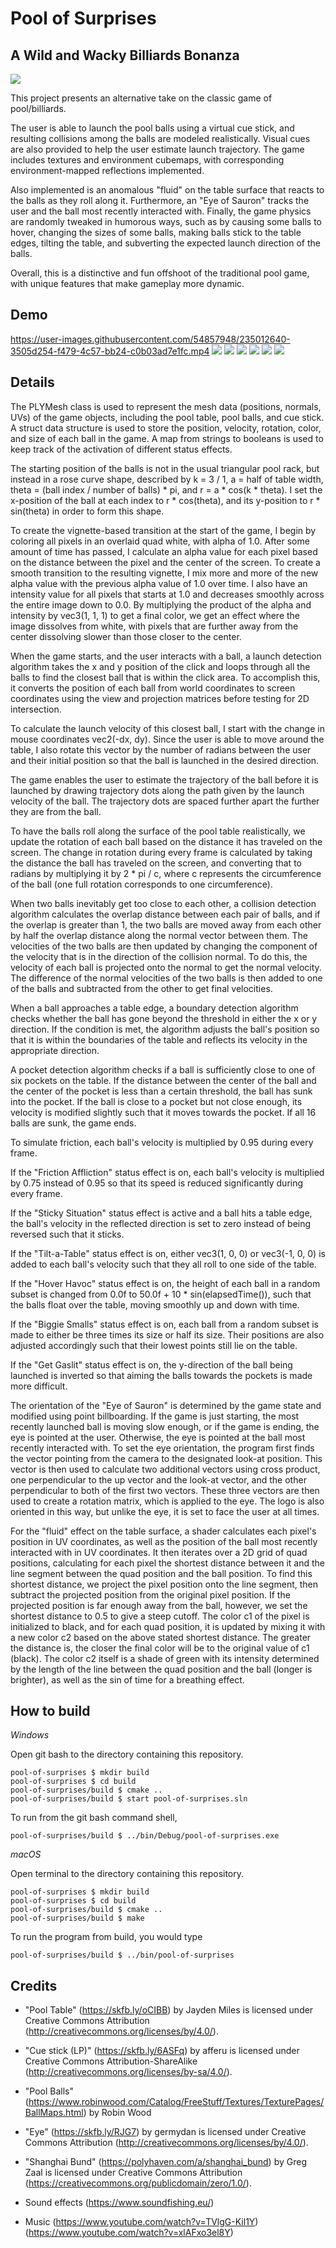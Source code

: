 # Pool of Surprises

## A Wild and Wacky Billiards Bonanza

![](demo/main-1080p.png)

This project presents an alternative take on the classic game of pool/billiards. 

The user is able to launch the pool balls using a virtual cue stick, and resulting collisions among the balls are modeled realistically. Visual cues are also provided to help the user estimate launch trajectory. The game includes textures and environment cubemaps, with corresponding environment-mapped reflections implemented. 

Also implemented is an anomalous "fluid" on the table surface that reacts to the balls as they roll along it. Furthermore, an "Eye of Sauron" tracks the user and the ball most recently interacted with. Finally, the game physics are randomly tweaked in humorous ways, such as by causing some balls to hover, changing the sizes of some balls, making balls stick to the table edges, tilting the table, and subverting the expected launch direction of the balls.

Overall, this is a distinctive and fun offshoot of the traditional pool game, with unique features that make gameplay more dynamic.

## Demo

https://user-images.githubusercontent.com/54857948/235012640-3505d254-f479-4c57-bb24-c0b03ad7e1fc.mp4
![](demo/vignette.png)
![](demo/intro.png)
![](demo/rose-curve.png)
![](demo/hover-havoc.png)
![](demo/biggie-smalls.png)
![](demo/outro.png)

## Details

The PLYMesh class is used to represent the mesh data (positions, normals, UVs) of the game objects, including the pool table, pool balls, and cue stick. A struct data structure is used to store the position, velocity, rotation, color, and size of each ball in the game. A map from strings to booleans is used to keep track of the activation of different status effects.

The starting position of the balls is not in the usual triangular pool rack, but instead in a rose curve shape, described by k = 3 / 1, a = half of table width, theta = (ball index / number of balls) * pi, and r = a * cos(k * theta). I set the x-position of the ball at each index to r * cos(theta), and its y-position to r * sin(theta) in order to form this shape.

To create the vignette-based transition at the start of the game, I begin by coloring all pixels in an overlaid quad white, with alpha of 1.0. After some amount of time has passed, I calculate an alpha value for each pixel based on the distance between the pixel and the center of the screen. To create a smooth transition to the resulting vignette, I mix more and more of the new alpha value with the previous alpha value of 1.0 over time. I also have an intensity value for all pixels that starts at 1.0 and decreases smoothly across the entire image down to 0.0. By multiplying the product of the alpha and intensity by vec3(1, 1, 1) to get a final color, we get an effect where the image dissolves from white, with pixels that are further away from the center dissolving slower than those closer to the center.

When the game starts, and the user interacts with a ball, a launch detection algorithm takes the x and y position of the click and loops through all the balls to find the closest ball that is within the click area. To accomplish this, it converts the position of each ball from world coordinates to screen coordinates using the view and projection matrices before testing for 2D intersection.

To calculate the launch velocity of this closest ball, I start with the change in mouse coordinates vec2(-dx, dy). Since the user is able to move around the table, I also rotate this vector by the number of radians between the user and their initial position so that the ball is launched in the desired direction.

The game enables the user to estimate the trajectory of the ball before it is launched by drawing trajectory dots along the path given by the launch velocity of the ball. The trajectory dots are spaced further apart the further they are from the ball.

To have the balls roll along the surface of the pool table realistically, we update the rotation of each ball based on the distance it has traveled on the screen. The change in rotation during every frame is calculated by taking the distance the ball has traveled on the screen, and converting that to radians by multiplying it by 2 * pi / c, where c represents the circumference of the ball (one full rotation corresponds to one circumference). 

When two balls inevitably get too close to each other, a collision detection algorithm calculates the overlap distance between each pair of balls, and if the overlap is greater than 1, the two balls are moved away from each other by half the overlap distance along the normal vector between them. The velocities of the two balls are then updated by changing the component of the velocity that is in the direction of the collision normal. To do this, the velocity of each ball is projected onto the normal to get the normal velocity. The difference of the normal velocities of the two balls is then added to one of the balls and subtracted from the other to get final velocities.

When a ball approaches a table edge, a boundary detection algorithm checks whether the ball has gone beyond the threshold in either the x or y direction. If the condition is met, the algorithm adjusts the ball's position so that it is within the boundaries of the table and reflects its velocity in the appropriate direction. 

A pocket detection algorithm checks if a ball is sufficiently close to one of six pockets on the table. If the distance between the center of the ball and the center of the pocket is less than a certain threshold, the ball has sunk into the pocket. If the ball is close to a pocket but not close enough, its velocity is modified slightly such that it moves towards the pocket. If all 16 balls are sunk, the game ends.

To simulate friction, each ball's velocity is multiplied by 0.95 during every frame.

If the "Friction Affliction" status effect is on, each ball's velocity is multiplied by 0.75 instead of 0.95 so that its speed is reduced significantly during every frame.

If the "Sticky Situation" status effect is active and a ball hits a table edge, the ball's velocity in the reflected direction is set to zero instead of being reversed such that it sticks.

If the "Tilt-a-Table" status effect is on, either vec3(1, 0, 0) or vec3(-1, 0, 0) is added to each ball's velocity such that they all roll to one side of the table.

If the "Hover Havoc" status effect is on, the height of each ball in a random subset is changed from 0.0f to 50.0f + 10 * sin(elapsedTime()), such that the balls float over the table, moving smoothly up and down with time.

If the "Biggie Smalls" status effect is on, each ball from a random subset is made to either be three times its size or half its size. Their positions are also adjusted accordingly such that their lowest points still lie on the table.

If the "Get Gaslit" status effect is on, the y-direction of the ball being launched is inverted so that aiming the balls towards the pockets is made more difficult.

The orientation of the "Eye of Sauron" is determined by the game state and modified using point billboarding. If the game is just starting, the most recently launched ball is moving slow enough, or if the game is ending, the eye is pointed at the user. Otherwise, the eye is pointed at the ball most recently interacted with. To set the eye orientation, the program first finds the vector pointing from the camera to the designated look-at position. This vector is then used to calculate two additional vectors using cross product, one perpendicular to the up vector and the look-at vector, and the other perpendicular to both of the first two vectors. These three vectors are then used to create a rotation matrix, which is applied to the eye. The logo is also oriented in this way, but unlike the eye, it is set to face the user at all times.

For the "fluid" effect on the table surface, a shader calculates each pixel's position in UV coordinates, as well as the position of the ball most recently interacted with in UV coordinates. It then iterates over a 2D grid of quad positions, calculating for each pixel the shortest distance between it and the line segment between the quad position and the ball position. To find this shortest distance, we project the pixel position onto the line segment, then subtract the projected position from the original pixel position. If the projected position is far enough away from the ball, however, we set the shortest distance to 0.5 to give a steep cutoff. The color c1 of the pixel is initialized to black, and for each quad position, it is updated by mixing it with a new color c2 based on the above stated shortest distance. The greater the distance is, the closer the final color will be to the original value of c1 (black). The color c2 itself is a shade of green with its intensity determined by the length of the line between the quad position and the ball (longer is brighter), as well as the sin of time for a breathing effect.

## How to build

*Windows*

Open git bash to the directory containing this repository.

```
pool-of-surprises $ mkdir build
pool-of-surprises $ cd build
pool-of-surprises/build $ cmake ..
pool-of-surprises/build $ start pool-of-surprises.sln
```

To run from the git bash command shell, 

```
pool-of-surprises/build $ ../bin/Debug/pool-of-surprises.exe
```

*macOS*

Open terminal to the directory containing this repository.

```
pool-of-surprises $ mkdir build
pool-of-surprises $ cd build
pool-of-surprises/build $ cmake ..
pool-of-surprises/build $ make
```

To run the program from build, you would type

```
pool-of-surprises/build $ ../bin/pool-of-surprises
```

## Credits

- "Pool Table" (https://skfb.ly/oCIBB) by Jayden Miles is licensed under Creative Commons Attribution (http://creativecommons.org/licenses/by/4.0/).

- "Cue stick (LP)" (https://skfb.ly/6ASFq) by afferu is licensed under Creative Commons Attribution-ShareAlike (http://creativecommons.org/licenses/by-sa/4.0/).

- "Pool Balls" (https://www.robinwood.com/Catalog/FreeStuff/Textures/TexturePages/BallMaps.html) by Robin Wood

- "Eye" (https://skfb.ly/RJG7) by germydan is licensed under Creative Commons Attribution (http://creativecommons.org/licenses/by/4.0/).

- "Shanghai Bund" (https://polyhaven.com/a/shanghai_bund) by Greg Zaal is licensed under Creative Commons Attribution (https://creativecommons.org/publicdomain/zero/1.0/).

- Sound effects (https://www.soundfishing.eu/)

- Music (https://www.youtube.com/watch?v=TVlgG-Kil1Y) (https://www.youtube.com/watch?v=xlAFxo3el8Y) 
